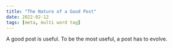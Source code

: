 ```yaml
---
title: "The Nature of a Good Post"
date: 2022-02-12
tags: [meta, multi word tag]
---
```


A good post is useful. To be the most useful, a post has to evolve.
